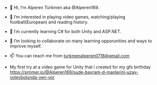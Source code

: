 - 👋 Hi, I’m Alperen Türkmen aka @Alperen169.
- 👀 I’m interested in playing video games, watching/playing football(European) and reading history.
- 🌱 I’m currently learning C# for both Unity and ASP.NET.
- 💞️ I’m looking to collaborate on many learning opporunities and ways to improve myself.
- 📫 You can reach me from turkmenalperen0718@gmail.com

- My first try at a video game for Unity that i created for my gfs birthday https://simmer.io/@Alperen169/sude-bayram-d-manlarini-uzay-voleybolunda-yen-yor

<!---
Alperen169/Alperen169 is a ✨ special ✨ repository because its `README.md` (this file) appears on your GitHub profile.
You can click the Preview link to take a look at your changes.
--->

